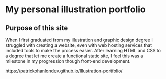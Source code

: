 # My personal illustration portfolio

## Purpose of this site

When I first graduated from my illustration and graphic design degree I struggled with creating a website, even with web hosting services that included tools to make the process easier. After learning HTML and CSS to a degree that let me create a functional static site, I feel this was a milestone in my progression though front-end development.

https://patrickohanlondev.github.io/Illustration-portfolio/
